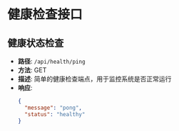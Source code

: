 # 健康检查接口

## 健康状态检查

- **路径**: `/api/health/ping`
- **方法**: GET
- **描述**: 简单的健康检查端点，用于监控系统是否正常运行
- **响应**:
  ```json
  {
  	"message": "pong",
  	"status": "healthy"
  }
  ```
